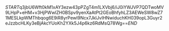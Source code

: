 $START$q3jbU6Wft0kM1xAY3ezw43pPZgT4m1LXVbj6/iJ0iYWJVP7QDTwoMV9LHpP+eHM+v3HjPWwlZH0BSpv9yenXaAtPt2GEoBhfyhLZ3AEWeSW8wZ71MESLkpWMThbqog6E9iR8yrPewI9Ncx7JklJvIHNwiduchKH039opL3Guyr2eJzzbcHLKy3eBjAkcYUoKh2YXk5J4p6kz6RdMsQ78Wg==$END$